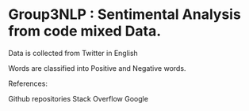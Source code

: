 # Group3NLP : Sentimental Analysis from code mixed Data. 

Data is collected from Twitter in English

Words are classified into Positive and Negative words.


References:

Github repositories
Stack Overflow
Google

